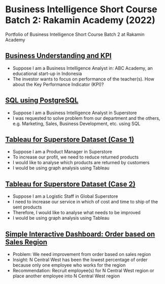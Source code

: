 # Business Intelligence Short Course Batch 2: Rakamin Academy (2022)
Portfolio of Business Intelligence Short Course Batch 2 at Rakamin Academy
## [Business Understanding and KPI](https://github.com/yohset95/BusinessIntelligence_Rakamin/blob/main/1.%20Yohanes_Business%20Understanding%20and%20KPI.pdf)</br>
* Suppose I am a Business Intelligence Analyst in: ABC Academy, an educational start-up in Indonesia
* The investor wants to focus on performance of the teacher(s). How about the Key Performance Indicator (KPI)?

## [SQL using PostgreSQL](https://github.com/yohset95/BusinessIntelligence_Rakamin/blob/main/2.%20Yohanes_SQL.pdf)</br> 
* Suppose I am a Business Intelligence Analyst in Superstore
* I was requested to solve problem from our department and the others, e.g. Marketing, Sales, Business Development, etc. using SQL

## [Tableau for Superstore Dataset (Case 1)](https://github.com/yohset95/BusinessIntelligence_Rakamin/blob/main/Yohanes%20Setiawan_Tableau_Case1.pdf)</br> 
* Suppose I am a Product Manager in Superstore
* To increase our profit, we need to reduce returned
products
* I would like to analyse which products are returned
by customers
* I would be using graph analysis using Tableau

## [Tableau for Superstore Dataset (Case 2)](https://github.com/yohset95/BusinessIntelligence_Rakamin/blob/main/Yohanes%20Setiawan_Tableau_Case2.pdf)</br>
* Suppose I am a Logistic Staff in Global Superstore
* I need to increase our service in which of cost and time to ship of the sent products
* Therefore, I would like to analyse what needs to be improved
* I would be using graph analysis using Tableau

## [Simple Interactive Dashboard: Order based on Sales Region](https://public.tableau.com/app/profile/yohanes.setiawan/viz/Case_Study_Dashboard/Dashboard1?publish=yes)</br>
* Problem: We need improvement from order based on sales region
* Insight: N Central West has been the lowest percentage of order because only one employee who works for the region
* Recommendation: Recruit employee(s) for N Central West region or place another employee into N Central West region
